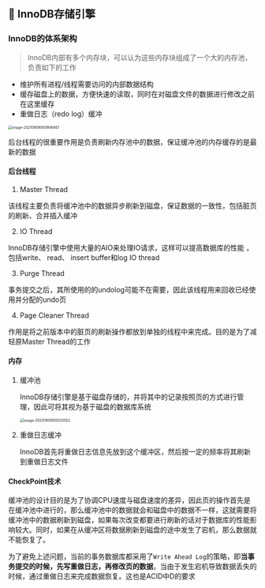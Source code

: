 ## 🐞 InnoDB存储引擎

### InnoDB的体系架构

> InnoDB内部有多个内存块，可以认为这些内存块组成了一个大的内存池，负责如下的工作

- 维护所有进程/线程需要访问的内部数据结构
- 缓存磁盘上的数据，方便快速的读取，同时在对磁盘文件的数据进行修改之前在这里缓存
- 重做日志（redo log）缓冲

<img src="https://gitee.com/yan256992/cloudimages/raw/master/img/image-20210909093906467.png" alt="image-20210909093906467" style="zoom:50%;" />

后台线程的很重要作用是负责刷新内存池中的数据，保证缓冲池的内存缓存的是最新的数据

#### 后台线程

1. Master Thread

该线程主要负责将缓冲池中的数据异步刷新到磁盘，保证数据的一致性，包括脏页的刷新、合并插入缓冲

2. IO Thread

InnoDB存储引擎中使用大量的AIO来处理IO请求，这样可以提高数据库的性能 ，包括write、 read、 insert buffer和log IO thread

3. Purge Thread

事务提交之后，其所使用的的undolog可能不在需要，因此该线程用来回收已经使用并分配的undo页

4. Page Cleaner Thread

作用是将之前版本中的脏页的刷新操作都放到单独的线程中来完成。目的是为了减轻原Master Thread的工作

#### 内存

1. 缓冲池

   InnoDB存储引擎是基于磁盘存储的，并将其中的记录按照页的方式进行管理，因此可将其视为基于磁盘的数据库系统

   <img src="https://gitee.com/yan256992/cloudimages/raw/master/img/image-20210909100033552.png" alt="image-20210909100033552" style="zoom:50%;" />

2. 重做日志缓冲

   InnoDB首先将重做日志信息先放到这个缓冲区，然后按一定的频率将其刷新到重做日志文件

#### CheckPoint技术

缓冲池的设计目的是为了协调CPU速度与磁盘速度的差异，因此页的操作首先是在缓冲池中进行的，那么缓冲池中的数据就会和磁盘中的数据不一样，这就需要将缓冲池中的数据刷新到磁盘，如果每次改变都要进行刷新的话对于数据库的性能影响较大。同时，如果在从缓冲区将数据刷新到磁盘的途中发生了宕机，那么数据就不能恢复了。

为了避免上述问题，当前的事务数据库都采用了`Write Ahead Log`的策略，即**当事务提交的时候，先写重做日志，再修改页的数据**，当由于发生宕机导致数据丢失的时候，通过重做日志来完成数据恢复。这也是ACID中D的要求

